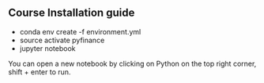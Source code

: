## Course Installation guide

- conda env create -f environment.yml
- source activate pyfinance
- jupyter notebook

You can open a new notebook by clicking on Python on the top right corner, shift + enter to run.